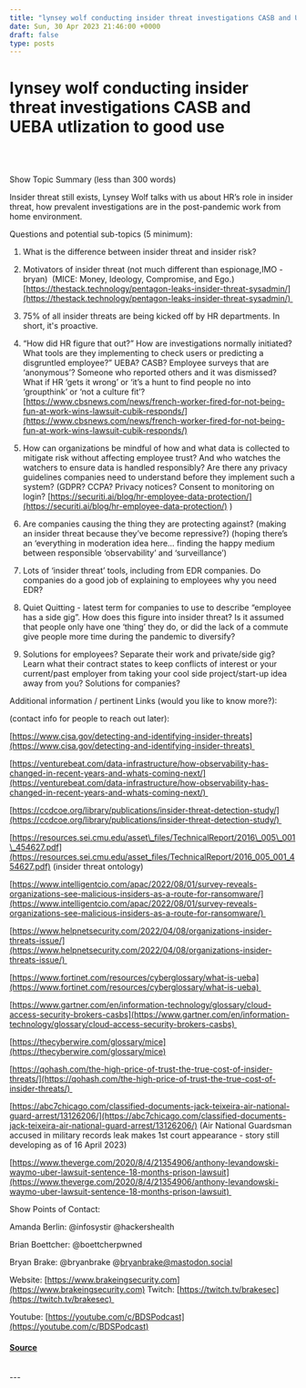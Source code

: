 ```yaml
---
title: "lynsey wolf conducting insider threat investigations CASB and UEBA utlization to good use"
date: Sun, 30 Apr 2023 21:46:00 +0000
draft: false
type: posts
---
```

# lynsey wolf conducting insider threat investigations CASB and UEBA utlization to good use

<br/>

<br/>
 

Show Topic Summary (less than 300 words)

Insider threat still exists, Lynsey Wolf talks with us about HR’s role in insider threat, how prevalent investigations are in the post-pandemic work from home environment.

 

Questions and potential sub-topics (5 minimum):

1.  What is the difference between insider threat and insider risk?
    

2.  Motivators of insider threat (not much different than espionage,IMO -bryan)  (MICE: Money, Ideology, Compromise, and Ego.) [https://thestack.technology/pentagon-leaks-insider-threat-sysadmin/](https://thestack.technology/pentagon-leaks-insider-threat-sysadmin/) 
    

3.  75% of all insider threats are being kicked off by HR departments. In short, it's proactive.
    

4.  “How did HR figure that out?” How are investigations normally initiated? What tools are they implementing to check users or predicting a disgruntled employee?” UEBA? CASB? Employee surveys that are ‘anonymous’? Someone who reported others and it was dismissed? What if HR ‘gets it wrong’ or ‘it’s a hunt to find people no into ‘groupthink’ or ‘not a culture fit’? [https://www.cbsnews.com/news/french-worker-fired-for-not-being-fun-at-work-wins-lawsuit-cubik-responds/](https://www.cbsnews.com/news/french-worker-fired-for-not-being-fun-at-work-wins-lawsuit-cubik-responds/)
    

5.  How can organizations be mindful of how and what data is collected to mitigate risk without affecting employee trust? And who watches the watchers to ensure data is handled responsibly? Are there any privacy guidelines companies need to understand before they implement such a system? (GDPR? CCPA? Privacy notices? Consent to monitoring on login? [https://securiti.ai/blog/hr-employee-data-protection/](https://securiti.ai/blog/hr-employee-data-protection/) )
    

6.  Are companies causing the thing they are protecting against? (making an insider threat because they’ve become repressive?) (hoping there’s an ‘everything in moderation idea here… finding the happy medium between responsible ‘observability’ and ‘surveillance’)
    

7.  Lots of ‘insider threat’ tools, including from EDR companies. Do companies do a good job of explaining to employees why you need EDR?
    

8.  Quiet Quitting - latest term for companies to use to describe “employee has a side gig”. How does this figure into insider threat? Is it assumed that people only have one ‘thing’ they do, or did the lack of a commute give people more time during the pandemic to diversify?
    

9.  Solutions for employees? Separate their work and private/side gig? Learn what their contract states to keep conflicts of interest or your current/past employer from taking your cool side project/start-up idea away from you? Solutions for companies?
    

Additional information / pertinent Links (would you like to know more?):

(contact info for people to reach out later):

[https://www.cisa.gov/detecting-and-identifying-insider-threats](https://www.cisa.gov/detecting-and-identifying-insider-threats) 

[https://venturebeat.com/data-infrastructure/how-observability-has-changed-in-recent-years-and-whats-coming-next/](https://venturebeat.com/data-infrastructure/how-observability-has-changed-in-recent-years-and-whats-coming-next/) 

[https://ccdcoe.org/library/publications/insider-threat-detection-study/](https://ccdcoe.org/library/publications/insider-threat-detection-study/) 

[https://resources.sei.cmu.edu/asset\_files/TechnicalReport/2016\_005\_001\_454627.pdf](https://resources.sei.cmu.edu/asset_files/TechnicalReport/2016_005_001_454627.pdf) (insider threat ontology)

[https://www.intelligentcio.com/apac/2022/08/01/survey-reveals-organizations-see-malicious-insiders-as-a-route-for-ransomware/](https://www.intelligentcio.com/apac/2022/08/01/survey-reveals-organizations-see-malicious-insiders-as-a-route-for-ransomware/) 

[https://www.helpnetsecurity.com/2022/04/08/organizations-insider-threats-issue/](https://www.helpnetsecurity.com/2022/04/08/organizations-insider-threats-issue/) 

[https://www.fortinet.com/resources/cyberglossary/what-is-ueba](https://www.fortinet.com/resources/cyberglossary/what-is-ueba) 

[https://www.gartner.com/en/information-technology/glossary/cloud-access-security-brokers-casbs](https://www.gartner.com/en/information-technology/glossary/cloud-access-security-brokers-casbs) 

[https://thecyberwire.com/glossary/mice](https://thecyberwire.com/glossary/mice)

[https://qohash.com/the-high-price-of-trust-the-true-cost-of-insider-threats/](https://qohash.com/the-high-price-of-trust-the-true-cost-of-insider-threats/) 

[https://abc7chicago.com/classified-documents-jack-teixeira-air-national-guard-arrest/13126206/](https://abc7chicago.com/classified-documents-jack-teixeira-air-national-guard-arrest/13126206/) (Air National Guardsman accused in military records leak makes 1st court appearance - story still developing as of 16 April 2023)

[https://www.theverge.com/2020/8/4/21354906/anthony-levandowski-waymo-uber-lawsuit-sentence-18-months-prison-lawsuit](https://www.theverge.com/2020/8/4/21354906/anthony-levandowski-waymo-uber-lawsuit-sentence-18-months-prison-lawsuit) 

Show Points of Contact:

Amanda Berlin: @infosystir @hackershealth 

Brian Boettcher: @boettcherpwned

Bryan Brake: @bryanbrake @bryanbrake@mastodon.social

Website: [https://www.brakeingsecurity.com](https://www.brakeingsecurity.com) Twitch: [https://twitch.tv/brakesec](https://twitch.tv/brakesec) 

Youtube: [https://youtube.com/c/BDSPodcast](https://youtube.com/c/BDSPodcast)

#### [Source](http://brakeingsecurity.com/lynsey-wolf-conducting-insider-threat-investigations-casb-and-ueba-utlization-to-good-use)

<br/>
---
